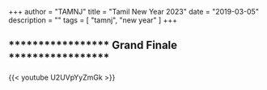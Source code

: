 +++
author = "TAMNJ"
title = "Tamil New Year 2023"
date = "2019-03-05"
description = ""
tags = [
    "tamnj", "new year"
]
+++


 
 
## ***************** Grand Finale ***************** 


{{< youtube U2UVpYyZmGk >}}

<br>
